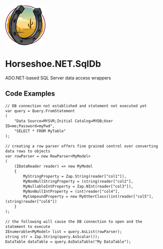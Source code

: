 ﻿![Horseshoe.NET icon](https://raw.githubusercontent.com/route595/Horseshoe.NET/refs/heads/main/assets/images/horseshoe-icon-128x128.png)

# Horseshoe.NET.SqlDb

ADO.NET-based SQL Server data access wrappers

## Code Examples

```
// DB connection not established and statement not executed yet
var query = Query.FromStatement
(
    "Data Source=MYSVR;Initial Catalog=MYDB;User ID=me;Password=myPwd", 
    "SELECT * FROM MyTable"
); 

// creating a row parser offers fine grained control over converting data rows to objects
var rowParser = new RowParser<MyModel>
(
    (IDataReader reader) => new MyModel
    {
        MyStringProperty = Zap.String(reader["col1"]),
        MyNonNullStringProperty = (string)reader["col2"],
        MyNullableIntProperty = Zap.NInt(reader["col3"]),
        MyNonNullIntProperty = (int)reader["col4"],
        MyCompoundProperty = new MyOtherClass((int)reader["col5"], (string)reader["col6"])
    }
);

// the following will cause the DB connection to open and the statement to execute
IEnumerable<MyModel> list = query.AsList(rowParser);
string str = Zap.String(query.AsScalar());
DataTable dataTable = query.AsDataTable("My DataTable");
```
